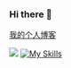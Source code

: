 ### Hi there 👋

<!--
**changfengE/changfengE** is a ✨ _special_ ✨ repository because its `README.md` (this file) appears on your GitHub profile.

Here are some ideas to get you started:

- 🔭 I’m currently working on ...
- 🌱 I’m currently learning ...
- 👯 I’m looking to collaborate on ...
- 🤔 I’m looking for help with ...
- 💬 Ask me about ...
- 📫 How to reach me: ...
- 😄 Pronouns: ...
- ⚡ Fun fact: ...
-->
[我的个人博客](https://changfenge.github.io/)

![](https://img.shields.io/badge/Python-FFD749?style=for-the-badge&logo=python&logoColor=white)
[![My Skills](https://skillicons.dev/icons?i=vuejs,element-uijs,vantui,boostrap,nodejs,javascript,python,c,mysql&theme=light&perline=3)](https://skillicons.dev)   
